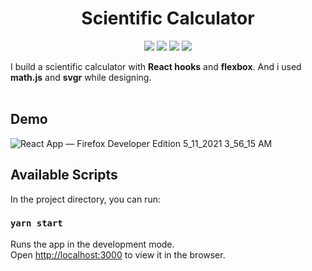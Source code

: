 <h1 align="center"> Scientific Calculator </h1>

<p align="center">
  <img src="https://img.shields.io/github/stars/mihrilp/scientific-calculator"/>
  <img src="https://img.shields.io/github/forks/mihrilp/scientific-calculator"/>
  <img src="https://img.shields.io/github/license/mihrilp/scientific-calculator"/>
  <img src="https://img.shields.io/github/issues/mihrilp/scientific-calculator"/>
<p>

 I build a scientific calculator with **React hooks** and **flexbox**. And i used **math.js** and **svgr** while designing.
<br><br>
## Demo
![React App — Firefox Developer Edition 5_11_2021 3_56_15 AM](https://user-images.githubusercontent.com/58886855/117742236-f550d880-b20c-11eb-9862-3882458ba12b.png)

## Available Scripts

In the project directory, you can run:

### `yarn start`

Runs the app in the development mode.<br />
Open [http://localhost:3000](http://localhost:3000) to view it in the browser.

